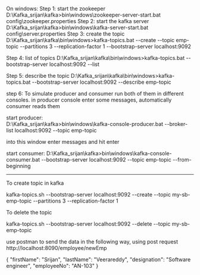 On windows:
Step 1: start the zookeeper
D:\Kafka_srijan\kafka>bin\windows\zookeeper-server-start.bat config\zookeeper.properties
Step 2: start the kafka server
D:\Kafka_srijan\kafka>bin\windows\kafka-server-start.bat config\server.properties
Step 3: create the topic
D:\Kafka_srijan\kafka\bin\windows>kafka-topics.bat --create --topic emp-topic --partitions 3 --replication-factor 1 --bootstrap-server localhost:9092

Step 4: list of topics
D:\Kafka_srijan\kafka\bin\windows>kafka-topics.bat --bootstrap-server localhost:9092 --list

Step 5: describe the topic
D:\Kafka_srijan\kafka\bin\windows>kafka-topics.bat --bootstrap-server localhost:9092 --describe emp-topic

step 6: To simulate producer and consumer run both of them in different consoles.
in producer console enter some messages, automatically consumer reads them

start producer:  
D:\Kafka_srijan\kafka>bin\windows\kafka-console-producer.bat --broker-list localhost:9092 --topic emp-topic

into this window enter messages and hit enter

start consumer:
D:\Kafka_srijan\kafka>bin\windows\kafka-console-consumer.bat --bootstrap-server localhost:9092 --topic emp-topic --from-beginning



-------------------------
To create topic in kafka

kafka-topics.sh --bootstrap-server localhost:9092 --create --topic my-sb-emp-topic --partitions 3 --replication-factor 1


To delete the topic

kafka-topics.sh --bootstrap-server localhost:9092 --delete --topic my-sb-emp-topic



use postman to send the data in the following way, using post request
http://localhost:8090/employee/newEmp

{
"firstName": "Srijan",
"lastName": "Veerareddy",
"designation": "Software engineer",
"employeeNo": "AN-103"
}